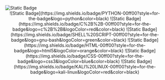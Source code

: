 <img alt="Static Badge" src="https://img.shields.io/badge/KALI%20LINUX-00ff00?style=for-the-badge&logo=nmap&logoColor=red&color=black">

<div align="center">
![Static Badge](https://img.shields.io/badge/PYTHON-00ff00?style=for-the-badge&logo=python&color=black)
![Static Badge](https://img.shields.io/badge/C%2B%2B-00ff00?style=for-the-badge&logo=c%2B%2B&logoColor=red&color=black)
![Static Badge](https://img.shields.io/badge/SHELL%20SCRIPT-00ff00?style=for-the-badge&logo=gnu-bash&logoColor=green&color=black)
![Static Badge](https://img.shields.io/badge/HTML-00ff00?style=for-the-badge&logo=html5&logoColor=orange&color=black)
![Static Badge](https://img.shields.io/badge/CSS-00ff00?style=for-the-badge&logo=css3&logoColor=blue&color=black)
![Static Badge](https://img.shields.io/badge/KALI%20LINUX-00ff00?style=for-the-badge&logo=kali-linux&logoColor=red&color=black)
</div>
